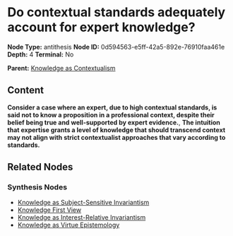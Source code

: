 # Do contextual standards adequately account for expert knowledge?

**Node Type:** antithesis
**Node ID:** 0d594563-e5ff-42a5-892e-76910faa461e
**Depth:** 4
**Terminal:** No

**Parent:** [Knowledge as Contextualism](knowledge-as-contextualism-synthesis-8a2bf7e1-1701-4141-aab8-c76db6bfd0b0.md)

## Content

**Consider a case where an expert, due to high contextual standards, is said not to know a proposition in a professional context, despite their belief being true and well-supported by expert evidence.**, **The intuition that expertise grants a level of knowledge that should transcend context may not align with strict contextualist approaches that vary according to standards.**

## Related Nodes

### Synthesis Nodes

- [Knowledge as Subject-Sensitive Invariantism](knowledge-as-subject-sensitive-invariantism-synthesis-94f382bb-32ca-4e5b-b998-0b1f466eb49b.md)
- [Knowledge First View](knowledge-first-view-synthesis-a3893836-395e-4c82-be43-9d2834bea9bd.md)
- [Knowledge as Interest-Relative Invariantism](knowledge-as-interest-relative-invariantism-synthesis-e3c8661e-4f23-4bae-8480-3a43c4a790d1.md)
- [Knowledge as Virtue Epistemology](knowledge-as-virtue-epistemology-synthesis-7b41d67c-24d0-4dd1-a425-4597bd7a27d8.md)

